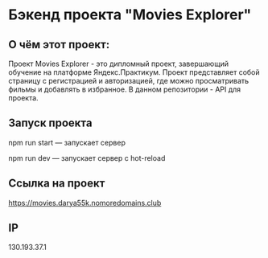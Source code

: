 # Бэкенд проекта "Movies Explorer"

## О чём этот проект:
Проект Movies Explorer - это дипломный проект, завершающий обучение на платформе Яндекс.Практикум. Проект представляет собой страницу с регистрацией и авторизацией, где можно просматривать фильмы и добавлять в избранное. В данном репозитории - API для проекта.

## Запуск проекта
npm run start — запускает сервер

npm run dev — запускает сервер с hot-reload

## Ссылка на проект
https://movies.darya55k.nomoredomains.club

## IP
130.193.37.1
